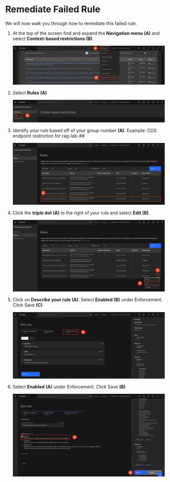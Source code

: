 # Remediate Failed Rule

We will now walk you through how to remediate this failed rule. 

1. At the top of the screen find and expand the **Navigation menu (A)** and select **Context-based restrictions (B)**.

     ![alt text](../images/2.3.1-n.png)   

2. Select **Rules (A)**

    ![alt text](../images/2.3.2-n.png)

3. Identify your rule based off of your group number **(A)**. 
    Example: COS endpoint restriction for rag-lab-## <br>

    ![alt text](../images/2.3.3-n.png)

4. Click the **triple dot (A)** to the right of your rule and select **Edit (B)**. <br>

    ![alt text](../images/2.3.4-n.png)

5. Click on **Describe your rule (A)**. Select **Enabled (B)** under Enforcement. Click Save **(C)**

    ![alt text](../images/2.3.5-n.png)

6. Select **Enabled (A)** under Enforcement. Click Save **(B)**

    ![alt text](../images/2.3.6-n.png)